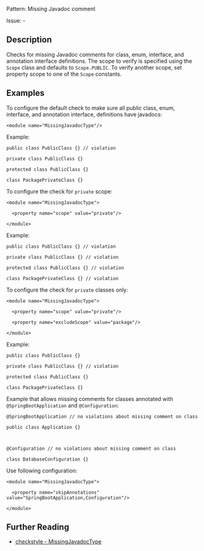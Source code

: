 Pattern: Missing Javadoc comment

Issue: -

## Description

Checks for missing Javadoc comments for class, enum, interface, and annotation interface definitions. The scope to verify is specified using the `Scope` class and defaults to `Scope.PUBLIC`. To verify another scope, set property scope to one of the `Scope` constants. 

## Examples

To configure the default check to make sure all public class, enum, interface, and annotation interface, definitions have javadocs: 
    

    <module name="MissingJavadocType"/>

            

Example:
    

    public class PublicClass {} // violation

    private class PublicClass {}

    protected class PublicClass {}

    class PackagePrivateClass {}

            

To configure the check for `private` scope: 
    

    <module name="MissingJavadocType">

      <property name="scope" value="private"/>

    </module>


Example:
    

    public class PublicClass {} // violation

    private class PublicClass {} // violation

    protected class PublicClass {} // violation

    class PackagePrivateClass {} // violation

            

To configure the check for `private` classes only: 
    

    <module name="MissingJavadocType">

      <property name="scope" value="private"/>

      <property name="excludeScope" value="package"/>

    </module>

            

Example:
    

    public class PublicClass {}

    private class PublicClass {} // violation

    protected class PublicClass {}

    class PackagePrivateClass {}

            

Example that allows missing comments for classes annotated with `@SpringBootApplication` and `@Configuration`: 
    

    @SpringBootApplication // no violations about missing comment on class

    public class Application {}

    

    @Configuration // no violations about missing comment on class

    class DatabaseConfiguration {}

            

Use following configuration:
       

    <module name="MissingJavadocType">

      <property name="skipAnnotations" value="SpringBootApplication,Configuration"/>

    </module>


## Further Reading

* [checkstyle - MissingJavadocType](https://checkstyle.sourceforge.io/checks/javadoc/missingjavadoctype.html)